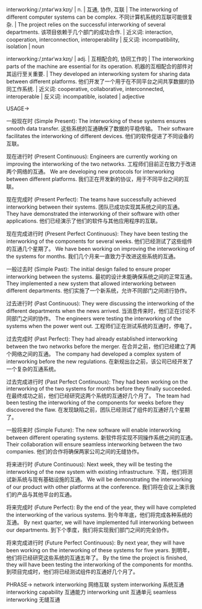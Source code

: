 interworking:/ˌɪntərˈwɜːkɪŋ/ | n. | 互通, 协作, 互联 | The interworking of different computer systems can be complex. 不同计算机系统的互联可能很复杂. |  The project relies on the successful interworking of several departments.  该项目依赖于几个部门的成功合作. | 近义词: interaction, cooperation, interconnection, interoperability | 反义词: incompatibility, isolation | noun

interworking:/ˌɪntərˈwɜːkɪŋ/ | adj. | 互相配合的, 协同工作的 |  The interworking parts of the machine are essential for its operation.  机器的互相配合的部件对其运行至关重要. |  They developed an interworking system for sharing data between different platforms.  他们开发了一个用于在不同平台之间共享数据的协同工作系统. | 近义词:  cooperative, collaborative, interconnected, interoperable | 反义词: incompatible, isolated | adjective


USAGE->

一般现在时 (Simple Present):
The interworking of these systems ensures smooth data transfer.  这些系统的互通确保了数据的平稳传输。
Their software facilitates the interworking of different devices.  他们的软件促进了不同设备的互联。

现在进行时 (Present Continuous):
Engineers are currently working on improving the interworking of the two networks. 工程师们目前正在致力于改进两个网络的互通。
We are developing new protocols for interworking between different platforms. 我们正在开发新的协议，用于不同平台之间的互联。


现在完成时 (Present Perfect):
The teams have successfully achieved interworking between their systems. 团队已成功实现其系统之间的互通。
They have demonstrated the interworking of their software with other applications. 他们已经演示了他们的软件与其他应用程序的互联。

现在完成进行时 (Present Perfect Continuous):
They have been testing the interworking of the components for several weeks.  他们已经测试了这些组件的互通几个星期了。
We have been working on improving the interworking of the systems for months.  我们几个月来一直致力于改进这些系统的互通。

一般过去时 (Simple Past):
The initial design failed to ensure proper interworking between the systems. 最初的设计未能确保系统之间的正常互通。
They implemented a new system that allowed interworking between different departments. 他们实施了一个新系统，允许不同部门之间进行协作。

过去进行时 (Past Continuous):
They were discussing the interworking of the different departments when the news arrived. 当消息传来时，他们正在讨论不同部门之间的协作。
The engineers were testing the interworking of the systems when the power went out.  工程师们正在测试系统的互通时，停电了。


过去完成时 (Past Perfect):
They had already established interworking between the two networks before the merger. 在合并之前，他们已经建立了两个网络之间的互通。
The company had developed a complex system of interworking before the new regulations. 在新规出台之前，该公司已经开发了一个复杂的互通系统。


过去完成进行时 (Past Perfect Continuous):
They had been working on the interworking of the two systems for months before they finally succeeded.  在最终成功之前，他们已经研究这两个系统的互通好几个月了。
The team had been testing the interworking of the components for weeks before they discovered the flaw.  在发现缺陷之前，团队已经测试了组件的互通好几个星期了。

一般将来时 (Simple Future):
The new software will enable interworking between different operating systems.  新软件将实现不同操作系统之间的互通。
Their collaboration will ensure seamless interworking between the two companies.  他们的合作将确保两家公司之间的无缝协作。

将来进行时 (Future Continuous):
Next week, they will be testing the interworking of the new system with existing infrastructure.  下周，他们将测试新系统与现有基础设施的互通。
We will be demonstrating the interworking of our product with other platforms at the conference.  我们将在会议上演示我们的产品与其他平台的互通。


将来完成时 (Future Perfect):
By the end of the year, they will have completed the interworking of the various systems.  到今年年底，他们将完成各种系统的互通。
By next quarter, we will have implemented full interworking between our departments. 到下个季度，我们将实现我们部门之间的完全协作。


将来完成进行时 (Future Perfect Continuous):
By next year, they will have been working on the interworking of these systems for five years.  到明年，他们将已经研究这些系统的互通五年了。
By the time the project is finished, they will have been testing the interworking of the components for months.  到项目完成时，他们将已经测试组件的互通好几个月了。


PHRASE->
network interworking 网络互联
system interworking 系统互通
interworking capability 互通能力
interworking unit 互通单元
seamless interworking 无缝互通
